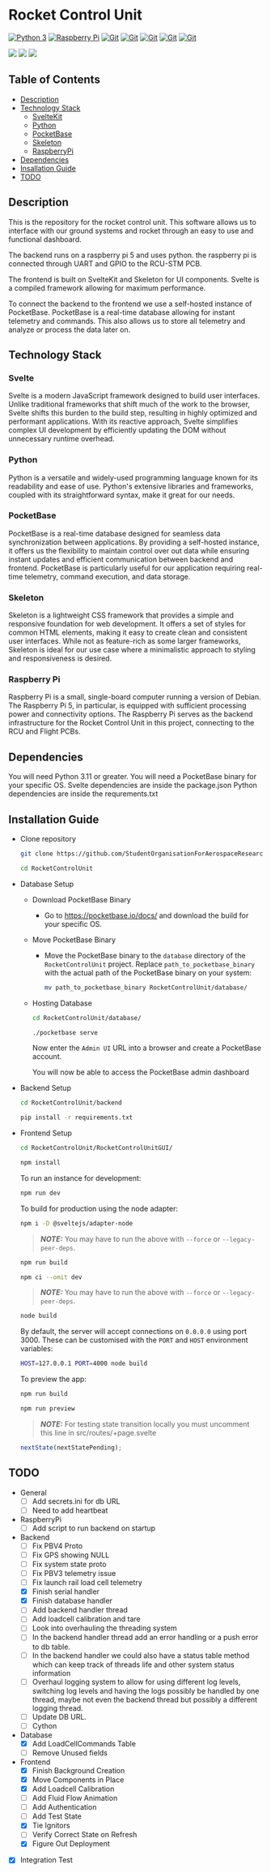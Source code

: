 # Rocket Control Unit

<a href="https://docs.python.org/3/reference/" rel="Python 3 Reference">![Python 3](https://img.shields.io/badge/python-3670A0?style=for-the-badge&logo=python&logoColor=ffdd54)</a>
<a href="https://www.raspberrypi.com/products/raspberry-pi-5/" rel="RPI 5">![Raspberry Pi](https://img.shields.io/badge/-RaspberryPi-C51A4A?style=for-the-badge&logo=Raspberry-Pi)</a>
<a href="https://svelte.dev/" rel="Svelte">![Git](https://img.shields.io/badge/SvelteKit-FF3E00?style=for-the-badge&logo=Svelte&logoColor=white)</a>
<a href="https://www.typescriptlang.org/" rel="TypeScript">![Git](https://img.shields.io/badge/TypeScript-007ACC?style=for-the-badge&logo=typescript&logoColor=white)</a>
<a href="https://pocketbase.io/" rel="Pocketbase">![Git](https://img.shields.io/badge/PocketBase-B8DBE4?style=for-the-badge&logo=PocketBase&logoColor=white)</a>
<a href="https://www.skeleton.dev/" rel="Skeleton">![Git](https://img.shields.io/badge/Tailwind_CSS-38B2AC?style=for-the-badge&logo=tailwind-css&logoColor=white)</a>
<a href="https://github.com/StudentOrganisationForAerospaceResearch/RocketControlUnit.git" rel="GitHub">![Git](https://img.shields.io/badge/git-%23F05033.svg?style=for-the-badge&logo=git&logoColor=white)</a>

![](https://img.shields.io/github/repo-size/StudentOrganisationForAerospaceResearch/RocketControlUnit?label=Size)
![](https://img.shields.io/github/commit-activity/m/StudentOrganisationForAerospaceResearch/RocketControlUnit)
![](https://img.shields.io/github/contributors/StudentOrganisationForAerospaceResearch/RocketControlUnit)

## Table of Contents

- [Description](#description)
- [Technology Stack](#technology-stack)
  - [SvelteKit](#svelte)
  - [Python](#python)
  - [PocketBase](#pocketbase)
  - [Skeleton](#skeleton)
  - [RaspberryPi](#raspberry-pi)
- [Dependencies](#dependencies)
- [Insallation Guide](#installation-guide)
- [TODO](#todo)

## Description

This is the repository for the rocket control unit. This software allows us to interface with our ground systems and rocket through an easy to use and functional dashboard.

The backend runs on a raspberry pi 5 and uses python. the raspberry pi is connected through UART and GPIO to the RCU-STM PCB.

The frontend is built on SvelteKit and Skeleton for UI components. Svelte is a compiled framework allowing for maximum performance.

To connect the backend to the frontend we use a self-hosted instance of PocketBase. PocketBase is a real-time database allowing for instant telemetry and commands. This also allows us to store all telemetry and analyze or process the data later on.

## Technology Stack

### Svelte

Svelte is a modern JavaScript framework designed to build user interfaces. Unlike traditional frameworks that shift much of the work to the browser, Svelte shifts this burden to the build step, resulting in highly optimized and performant applications. With its reactive approach, Svelte simplifies complex UI development by efficiently updating the DOM without unnecessary runtime overhead.

### Python

Python is a versatile and widely-used programming language known for its readability and ease of use. Python's extensive libraries and frameworks, coupled with its straightforward syntax, make it great for our needs.

### PocketBase

PocketBase is a real-time database designed for seamless data synchronization between applications. By providing a self-hosted instance, it offers us the flexibility to maintain control over out data while ensuring instant updates and efficient communication between backend and frontend. PocketBase is particularly useful for our application requiring real-time telemetry, command execution, and data storage.

### Skeleton

Skeleton is a lightweight CSS framework that provides a simple and responsive foundation for web development. It offers a set of styles for common HTML elements, making it easy to create clean and consistent user interfaces. While not as feature-rich as some larger frameworks, Skeleton is ideal for our use case where a minimalistic approach to styling and responsiveness is desired.

### Raspberry Pi

Raspberry Pi is a small, single-board computer running a version of Debian. The Raspberry Pi 5, in particular, is equipped with sufficient processing power and connectivity options. The Raspberry Pi serves as the backend infrastructure for the Rocket Control Unit in this project, connecting to the RCU and Flight PCBs.

## Dependencies

You will need Python 3.11 or greater.
You will need a PocketBase binary for your specific OS.
Svelte dependencies are inside the package.json
Python dependencies are inside the requrements.txt

## Installation Guide

- Clone repository

    ```sh
    git clone https://github.com/StudentOrganisationForAerospaceResearch/RocketControlUnit.git
    ```

    ```sh
    cd RocketControlUnit
    ```

- Database Setup
  - Download PocketBase Binary
    - Go to https://pocketbase.io/docs/ and download the build for your specific OS.
  - Move PocketBase Binary

    - Move the PocketBase binary to the `database` directory of the `RocketControlUnit` project. Replace `path_to_pocketbase_binary` with the actual path of the PocketBase binary on your system:

        ```sh
        mv path_to_pocketbase_binary RocketControlUnit/database/
        ```

  - Hosting Database

    ```sh
    cd RocketControlUnit/database/
    ```

    ```sh
    ./pocketbase serve
    ```

    Now enter the `Admin UI` URL into a browser and create a PocketBase account.

    You will now be able to access the PocketBase admin dashboard

- Backend Setup

    ```sh
    cd RocketControlUnit/backend
    ```

    ```sh
    pip install -r requirements.txt
    ```

- Frontend Setup

    ```sh
    cd RocketControlUnit/RocketControlUnitGUI/
    ```

    ```sh
    npm install
    ```

    To run an instance for development:

    ```sh
    npm run dev
    ```

    To build for production using the node adapter:

    ```sh
    npm i -D @sveltejs/adapter-node
    ```

    > **_NOTE:_**  You may have to run the above with `--force` or `--legacy-peer-deps`.

    ```sh
    npm run build
    ```

    ```sh
    npm ci --omit dev
    ```

    > **_NOTE:_**  You may have to run the above with `--force` or `--legacy-peer-deps`.

    ```sh
    node build
    ```

    By default, the server will accept connections on `0.0.0.0` using port 3000. These can be customised with the `PORT` and `HOST` environment variables:

    ```sh
    HOST=127.0.0.1 PORT=4000 node build
    ```

    To preview the app:

    ```sh
    npm run build
    ```

    ```sh
    npm run preview
    ```

  > **_NOTE:_**  For testing state transition locally you must uncomment this line in src/routes/+page.svelte

  ```js
  nextState(nextStatePending);
  ```

## TODO

- General
  - [ ] Add secrets.ini for db URL
  - [ ] Need to add heartbeat
- RaspberryPi
  - [ ] Add script to run backend on startup
- Backend
  - [ ] Fix PBV4 Proto
  - [ ] Fix GPS showing NULL
  - [ ] Fix system state proto
  - [ ] Fix PBV3 telemetry issue
  - [ ] Fix launch rail load cell telemetry
  - [x] Finish serial handler
  - [x] Finish database handler
  - [ ] Add backend handler thread
  - [ ] Add loadcell calibration and tare
  - [ ] Look into overhauling the threading system
  - [ ] In the backend handler thread add an error
        handling or a push error to db table.
  - [ ] In the backend handler we could also have a status
        table method which can keep track of threads life and
        other system status information
  - [ ] Overhaul logging system to allow for using different log levels,
        switching log levels and having the logs possibly be handled by
        one thread, maybe not even the backend thread but possibly a different
        logging thread.
  - [ ] Update DB URL.
  - [ ] Cython
- Database
  - [x] Add LoadCellCommands Table
  - [ ] Remove Unused fields
- Frontend
  - [x] Finish Background Creation
  - [x] Move Components in Place
  - [x] Add Loadcell Calibration
  - [ ] Add Fluid Flow Animation
  - [ ] Add Authentication
  - [ ] Add Test State
  - [x] Tie Ignitors
  - [ ] Verify Correct State on Refresh
  - [x] Figure Out Deployment
- [x] Integration Test
